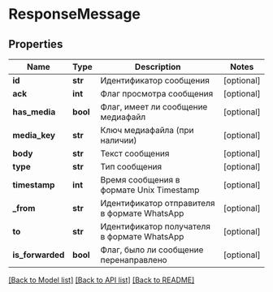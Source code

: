 # ResponseMessage

## Properties
Name | Type | Description | Notes
------------ | ------------- | ------------- | -------------
**id** | **str** | Идентификатор сообщения | [optional] 
**ack** | **int** | Флаг просмотра сообщения | [optional] 
**has_media** | **bool** | Флаг, имеет ли сообщение медиафайл | [optional] 
**media_key** | **str** | Ключ медиафайла (при наличии) | [optional] 
**body** | **str** | Текст сообщения | [optional] 
**type** | **str** | Тип сообщения | [optional] 
**timestamp** | **int** | Время сообщения в формате Unix Timestamp | [optional] 
**_from** | **str** | Идентификатор отправителя в формате WhatsApp | [optional] 
**to** | **str** | Идентификатор получателя в формате WhatsApp | [optional] 
**is_forwarded** | **bool** | Флаг, было ли сообщение перенаправлено | [optional] 

[[Back to Model list]](../README.md#documentation-for-models) [[Back to API list]](../README.md#documentation-for-api-endpoints) [[Back to README]](../README.md)

